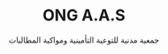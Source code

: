 ---
title: "ONG A.A.S"
subtitle: "جمعية مدنية للتوعية التأمينية ومواكبة المطالبات"
logo: "https://i.postimg.cc/mkjyN04T/5.png"
---